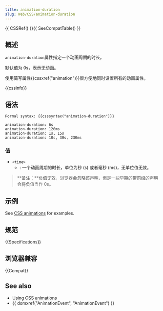```yaml
---
title: animation-duration
slug: Web/CSS/animation-duration
---
```


{{ CSSRef() }}{{ SeeCompatTable() }}

## 概述

`animation-duration`属性指定一个动画周期的时长。

默认值为 0s，表示无动画。

使用简写属性{{cssxref("animation")}}很方便地同时设置所有的动画属性。

{{cssinfo}}

## 语法

```
Formal syntax: {{csssyntax("animation-duration")}}
```

```
animation-duration: 6s
animation-duration: 120ms
animation-duration: 1s, 15s
animation-duration: 10s, 30s, 230ms
```

### 值

- `<time>`
  - : 一个动画周期的时长，单位为秒 (s) 或者毫秒 (ms)，无单位值无效。

> **备注：**负值无效，浏览器会忽略该声明，但是一些早期的带前缀的声明会将负值当作 0s。

## 示例

See [CSS animations](/zh-CN/CSS/CSS_animations) for examples.

## 规范

{{Specifications}}

## 浏览器兼容

{{Compat}}

## See also

- [Using CSS animations](/zh-CN/docs/CSS/Tutorials/Using_CSS_animations)
- {{ domxref("AnimationEvent", "AnimationEvent") }}
